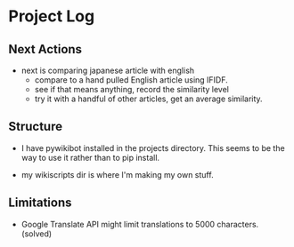 # Project Log

## Next Actions
- next is comparing japanese article with english
    - compare to a hand pulled English article using IFIDF.
    - see if that means anything, record the similarity level
    - try it with a handful of other articles, get an average similarity.































## Structure
- I have pywikibot installed in the projects directory.  This seems to be the way to use it rather than to pip install.

- my wikiscripts dir is where I'm making my own stuff.

## Limitations
- Google Translate API might limit translations to 5000 characters. (solved)